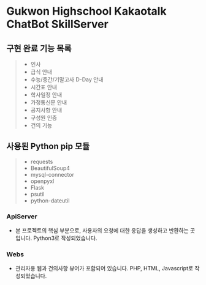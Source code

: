 # Gukwon Highschool Kakaotalk ChatBot SkillServer
    
## 구현 완료 기능 목록

>- 인사
>- 급식 안내
>- 수능/중간/기말고사 D-Day 안내
>- 시간표 안내
>- 학사일정 안내
>- 가정통신문 안내
>- 공지사항 안내
>- 구성원 인증
>- 건의 기능
  
## 사용된 Python pip 모듈

>- requests
>- BeautifulSoup4
>- mysql-connector
>- openpyxl
>- Flask
>- psutil
>- python-dateutil

### ApiServer
* 본 프로젝트의 핵심 부분으로, 사용자의 요청에 대한 응답을 생성하고 반환하는 곳입니다. Python3로 작성되었습니다.

### Webs
* 관리자용 웹과 건의사항 뷰어가 포함되어 있습니다. PHP, HTML, Javascript로 작성되었습니다.